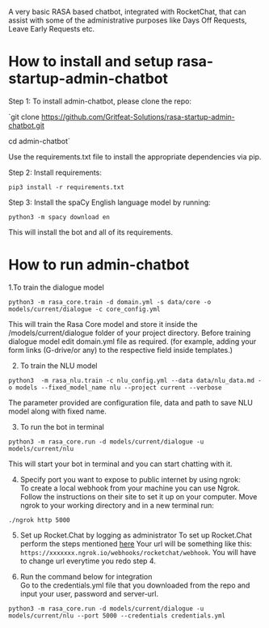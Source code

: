 A very basic RASA based chatbot, integrated with RocketChat, that can assist with some of the administrative purposes like Days Off Requests, Leave Early Requests etc.

# How to install and setup rasa-startup-admin-chatbot

Step 1: To install admin-chatbot, please clone the repo:

`git clone https://github.com/Gritfeat-Solutions/rasa-startup-admin-chatbot.git

cd admin-chatbot`

Use the requirements.txt file to install the appropriate dependencies via pip. 

Step 2: Install requirements:

`pip3 install -r requirements.txt`


Step 3: Install the spaCy English language model by running:

`python3 -m spacy download en`

This will install the bot and all of its requirements.

# How to run admin-chatbot  

1.To train the dialogue model  

`python3 -m rasa_core.train -d domain.yml -s data/core -o models/current/dialogue -c core_config.yml`

This will train the Rasa Core model and store it inside the /models/current/dialogue folder of your project directory.
Before training dialogue model edit domain.yml file as required. (for example, adding your form links (G-drive/or any) to the respective field inside templates.)

2. To train the NLU model  

`python3  -m rasa_nlu.train -c nlu_config.yml --data data/nlu_data.md -o models --fixed_model_name nlu --project current --verbose`

The parameter provided are configuration file, data and path to save NLU model along with fixed name.

3. To run the bot in terminal  

`python3 -m rasa_core.run -d models/current/dialogue -u models/current/nlu`

This will start your bot in terminal and you can start chatting with it.

4. Specify port you want to expose to public internet by using ngrok:  
To create a local webhook from your machine you can use Ngrok. Follow the instructions on their site to set it up on your computer. Move ngrok to your working directory and in a new terminal run:

`./ngrok http 5000`

5. Set up Rocket.Chat by logging as administrator 
To set up Rocket.Chat perform the steps mentioned [here](https://rasa.com/docs/core/connectors/#rocketchat-setup)
Your url will be something like this: `https://xxxxxxx.ngrok.io/webhooks/rocketchat/webhook`. You will have to change url everytime you redo step 4.

6. Run the command below for integration  
Go to the credentials.yml file that you downloaded from the repo and input your user, password and server-url.

`python3 -m rasa_core.run -d models/current/dialogue -u models/current/nlu --port 5000 --credentials credentials.yml`
